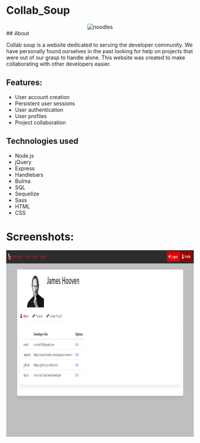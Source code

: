 # Collab_Soup

<div align="center">
<img src="./public/images/noodles.png" alt="noodles" width="200" height="200"/>
</div>
## About

Collab soup is a website dedicated to serving the developer community. We have personally found ourselves in the past looking for help on projects that were out of our grasp to handle alone. This website was created to make collaborating with other developers easier.

## Features:

- User account creation
- Persistent user sessions
- User authentication
- User profiles
- Project collaboration

## Technologies used

- Node.js
- jQuery
- Express
- Handlebars
- Bulma
- SQL
- Sequelize
- Sass
- HTML
- CSS

# Screenshots:

<div align="center">
<img src="./public/images/collabSoupPic.PNG" alt="noodles" width="800" height="500"/>
</div>
